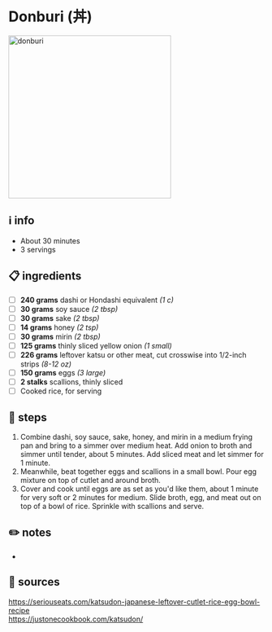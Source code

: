 # Donburi (丼)  
<img src="https://www.seriouseats.com/thmb/Mr2ginE65aZyN524g7o7RFvI6qo=/1500x0/filters:no_upscale():max_bytes(150000):strip_icc()/__opt__aboutcom__coeus__resources__content_migration__serious_eats__seriouseats.com__recipes__images__2017__02__20170131-katsudon-2-c74ad6542bf746ed902e8981af918f69.jpg" alt="donburi" width="320"/>  

## ℹ️ info  
* About 30 minutes  
* 3 servings  

## 📋 ingredients  

- [ ] **240  grams** dashi or Hondashi equivalent *(1 c)*
- [ ] **30  grams** soy sauce *(2 tbsp)*
- [ ] **30  grams** sake *(2 tbsp)*
- [ ] **14  grams** honey *(2 tsp)*
- [ ] **30  grams** mirin *(2 tbsp)*
- [ ] **125  grams**    thinly sliced yellow onion *(1 small)*
- [ ] **226  grams**    leftover katsu or other meat, cut crosswise into 1/2-inch strips *(8-12 oz)*
- [ ] **150  grams**    eggs *(3 large)*
- [ ] **2  stalks** scallions, thinly sliced
- [ ] Cooked rice, for serving

## 🔪 steps  
1. Combine dashi, soy sauce, sake, honey, and mirin in a medium frying pan and bring to a simmer over medium heat. Add onion to broth and simmer until tender, about 5 minutes. Add sliced meat and let simmer for 1 minute.
2. Meanwhile, beat together eggs and scallions in a small bowl. Pour egg mixture on top of cutlet and around broth.
3. Cover and cook until eggs are as set as you'd like them, about 1 minute for very soft or 2 minutes for medium. Slide broth, egg, and meat out on top of a bowl of rice. Sprinkle with scallions and serve.  

## ✏️ notes  
* 

## 🔗 sources  
https://seriouseats.com/katsudon-japanese-leftover-cutlet-rice-egg-bowl-recipe  
https://justonecookbook.com/katsudon/  
